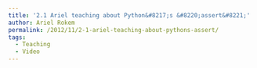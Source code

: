```yaml
---
title: '2.1 Ariel teaching about Python&#8217;s &#8220;assert&#8221;'
author: Ariel Rokem
permalink: /2012/11/2-1-ariel-teaching-about-pythons-assert/
tags:
  - Teaching
  - Video
---
```

